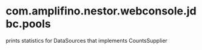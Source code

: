 # com.amplifino.nestor.webconsole.jdbc.pools #

prints statistics for DataSources that implements CountsSupplier
